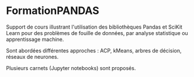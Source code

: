 # FormationPANDAS
Support de cours illustrant l'utilisation des bibliothèques Pandas et SciKit Learn pour des problèmes de fouille de données, par analyse statistique ou apprentissage machine. 

Sont abordées différentes approches : ACP, kMeans, arbres de décision, réseaux de neurones.

Plusieurs carnets (Jupyter notebooks) sont proposés.
